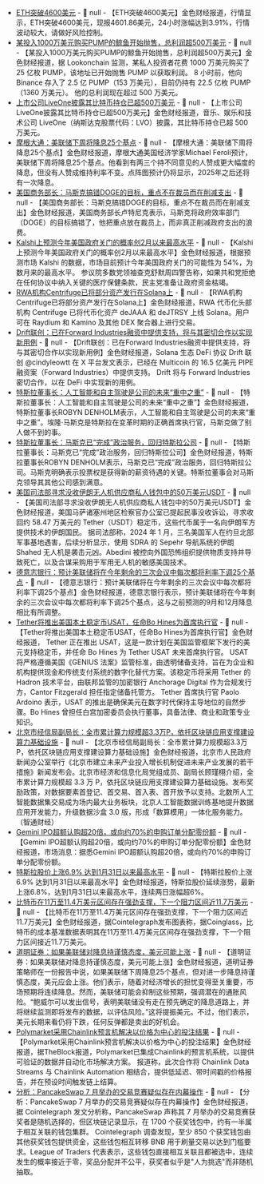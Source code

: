 - [ETH突破4600美元]() - 📰 null - 【ETH突破4600美元】金色财经报道，行情显示，ETH突破4600美元，现报4601.86美元，24小时涨幅达到3.91%，行情波动较大，请做好风险控制。
- [某投入1000万美元购买PUMP的鲸鱼开始抛售，总利润超500万美元](https://x.com/lookonchain/status/1966543720192655405) - 📰 null - 【某投入1000万美元购买PUMP的鲸鱼开始抛售，总利润超500万美元】金色财经报道，据 Lookonchain 监测，某私人投资者花费 1000 万美元购买了 25 亿枚 PUMP，该地址已开始抛售 PUMP 以获取利润。 
8 小时前，他向 Binance 存入了 2.5 亿 PUMP（153 万美元），目前仍持有 22.5 亿枚 PUMP（1360 万美元）。 
他的总利润现在超过 500 万美元。
- [上市公司LiveOne披露其比特币持仓已超500万美元](https://www.globenewswire.com/news-release/2025/09/12/3149304/0/en/LiveOne-Nasdaq-LVO-Surpasses-5M-in-Bitcoin-Holdings.html) - 📰 null - 【上市公司LiveOne披露其比特币持仓已超500万美元】金色财经报道，音乐、娱乐和技术公司 LiveOne（纳斯达克股票代码：LVO）披露，其比特币持仓已超 500 万美元。
- [摩根大通：美联储下周将降息25个基点](https://flash.jin10.com/detail/20250913002141990800) - 📰 null - 【摩根大通：美联储下周将降息25个基点】金色财经报道，摩根大通美国经济学家Michael Feroli预计，美联储下周将降息25个基点。他看到有两三个持不同意见的人赞成更大幅度的降息，但没有人赞成维持利率不变。点阵图预计仍将显示，2025年之后还将有一次降息。
- [美国商务部长：马斯克搞错DOGE的目标，重点不在裁员而在削减支出](https://flash.jin10.com/detail/20250913000832097800) - 📰 null - 【美国商务部长：马斯克搞错DOGE的目标，重点不在裁员而在削减支出】金色财经报道，美国商务部长卢特尼克表示，马斯克将政府效率部门（DOGE）的目标搞错了，他把重点放在裁员上，而非真正削减政府支出的浪费。
- [Kalshi上预测今年美国政府关门的概率创2月以来最高水平](https://kalshi.com/markets/kxshutdownby/shutdown-by/kxshutdownby-25) - 📰 null - 【Kalshi上预测今年美国政府关门的概率创2月以来最高水平】金色财经报道，根据预测市场 Kalshi 的数据，市场目前预计今年美国政府关门的可能性为 54%，为数月来的最高水平。 
参议院多数党领袖查克舒默周四警告称，如果共和党拒绝在任何协议中纳入关键的医疗保健条款，民主党准备让政府资金枯竭。
- [RWA机构Centrifuge已将部分资产发行在Solana上](https://x.com/centrifuge/status/1966495957786194287) - 📰 null - 【RWA机构Centrifuge已将部分资产发行在Solana上】金色财经报道，RWA 代币化头部机构 Centrifuge 已将代币化资产 deJAAA 和 deJTRSY 上线 Solana。用户可在 Raydium 和 Kamino 及其他 DEX 聚合器上进行交易。
- [Drift联创：已在Forward Industries融资中提供支持，将与其密切合作以实现新用例](https://x.com/cindyleowtt/status/1966486110801944967) - 📰 null - 【Drift联创：已在Forward Industries融资中提供支持，将与其密切合作以实现新用例】金色财经报道，Solana 生态 DeFi 协议 Drift 联创 @cindyleowtt 在 X 平台发文表示，已经在 Multicoin 的 16.5 亿美元 PIPE 融资案（Forward Industries）中提供支持。 
Drift 将与 Forward Industries 密切合作，以在 DeFi 中实现新的用例。
- [特斯拉董事长：人工智能和自主驾驶是公司的未来“重中之重”](https://www.cls.cn/detail/2144116) - 📰 null - 【特斯拉董事长：人工智能和自主驾驶是公司的未来“重中之重”】金色财经报道，特斯拉董事长ROBYN DENHOLM表示，人工智能和自主驾驶是公司的未来“重中之重”。埃隆·马斯克是特斯拉在变革时期的正确首席执行官，马斯克做了别人做不到的事。
- [特斯拉董事长：马斯克已“完成”政治服务，回归特斯拉公司](https://www.cls.cn/detail/2144117) - 📰 null - 【特斯拉董事长：马斯克已“完成”政治服务，回归特斯拉公司】金色财经报道，特斯拉董事长ROBYN DENHOLM表示，马斯克已“完成”政治服务，回归特斯拉公司。马斯克明确表示投票权是获得新的薪资待遇的关键。特斯拉董事会对马斯克领导其其他公司感到满意。
- [美国司法部寻求没收伊朗无人机供应商私人钱包中的50万美元USDT](https://decrypt.co/339288/doj-seeks-to-seize-500k-in-usdt-from-iran-drone-suppliers-private-wallet) - 📰 null - 【美国司法部寻求没收伊朗无人机供应商私人钱包中的50万美元USDT】金色财经报道，美国马萨诸塞州地区检察官办公室已提起民事没收诉讼，寻求收回约 58.47 万美元的 Tether（USDT）稳定币，这些代币属于一名向伊朗军方提供技术的伊朗国民。 
据司法部称，2024 年 1 月，三名美国军人在约旦北部军事基地遇害，后续分析显示，使用 SDRA 的 Sepehr 导航系统的伊朗 Shahed 无人机是袭击元凶。Abedini 被控向外国恐怖组织提供物质支持并导致死亡，以及合谋采购用于军用无人机的敏感美国技术。
- [德意志银行：预计美联储将在今年剩余的三次会议中每次都将利率下调25个基点](https://flash.jin10.com/detail/20250912230704455800) - 📰 null - 【德意志银行：预计美联储将在今年剩余的三次会议中每次都将利率下调25个基点】金色财经报道，德意志银行表示，预计美联储将在今年剩余的三次会议中每次都将利率下调25个基点，这与之前预测的9月和12月降息相比有所调整。
- [Tether将推出美国本土稳定币USAT，任命Bo Hines为首席执行官](https://tether.io/news/tether-unveils-usat-its-planned-u-s-regulated-dollar-backed-stablecoin-and-will-appoint-bo-hines-as-ceo-of-tether-usat/) - 📰 null - 【Tether将推出美国本土稳定币USAT，任命Bo Hines为首席执行官】金色财经报道， Tether 正在推出 USAT，这是一款计划在美国监管框架下发行的美元支持稳定币，并任命 Bo Hines 为 Tether USAT 未来首席执行官。 
USAT 将严格遵循美国《GENIUS 法案》监管标准，由透明储备支持，旨在为企业和机构提供现金和传统支付系统的数字化替代方案。该稳定币将采用 Tether 的 Hadron 技术平台，由联邦监管的加密银行 Anchorage Digital 作为合规发行方，Cantor Fitzgerald 担任指定储备托管方。 
Tether 首席执行官 Paolo Ardoino 表示，USAT 的推出是确保美元在数字时代保持主导地位的自然步骤。Bo Hines 曾担任白宫加密委员会执行董事，具备法律、商业和政策专业知识。
- [北京市经信局副局长：全市累计算力规模超3.3万P，依托区块链应用支撑建设算力基础设施]() - 📰 null - 【北京市经信局副局长：全市累计算力规模超3.3万P，依托区块链应用支撑建设算力基础设施】金色财经报道，北京市人民政府新闻办公室举行《北京市建立未来产业投入增长机制促进未来产业发展的若干措施》新闻发布会。北京市经济和信息化局党组成员、副局长顾瑾栩介绍，全市累计算力规模超 3.3 万 P，依托区块链应用支撑建设算力基础设施。发布奖励政策，对数据要素首登记、首交易、首入表、首开放予以支持。北数所人工智能数据集交易成为场内最大业务板块，北京人工智能数据训练基地提升数据应用开发能力，升级数据沙盒 3.0 版，形成「数算模用」一体化服务能力。（智通财经）
- [Gemini IPO超额认购超20倍，或向约70%的申购订单分配零份额]() - 📰 null - 【Gemini IPO超额认购超20倍，或向约70%的申购订单分配零份额】金色财经报道，市场消息：据悉Gemini IPO超额认购超20倍，或向约70%的申购订单分配零份额。
- [特斯拉股价上涨6.9% 达到1月31日以来最高水平]() - 📰 null - 【特斯拉股价上涨6.9% 达到1月31日以来最高水平】金色财经报道，特斯拉股价延续涨势，最新上涨6.8%，达到1月31日以来最高水平，连续两日涨幅超6%。
- [比特币在11万至11.4万美元区间存在强劲支撑，下一个阻力区间近11.7万美元]() - 📰 null - 【比特币在11万至11.4万美元区间存在强劲支撑，下一个阻力区间近11.7万美元】金色财经报道，据Cointelegraph发布图表称，据Coinglass，比特币的成本基准数据表明其在11万至11.4万美元区间存在强劲支撑，下一个阻力区间接近11.7万美元。
- [道明证券：如果美联储对降息持谨慎态度，美元可能上涨]() - 📰 null - 【道明证券：如果美联储对降息持谨慎态度，美元可能上涨】金色财经报道，道明证券策略师在一份报告中说，如果美联储下周降息25个基点，但对进一步降息持谨慎态度，美元应会上涨。他们表示，随着对经济增长的担忧变得至关重要，市场预期将连续降息。然而，美联储可能会抑制这些预期，强调潜在的通胀风险。“鲍威尔可以发出信号，表明美联储没有走在预先确定的降息道路上，并将继续监测即将发布的数据，以评估风险。”这将提振美元。不过，他们表示，美元长期来看仍将下跌，任何反弹都是卖出的好机会。
- [Polymarket采用Chainlink预言机解决以价格为中心的投注结果](https://www.theblock.co/post/370444/polymarket-turns-to-chainlink-oracles-for-resolution-of-price-focused-bets) - 📰 null - 【Polymarket采用Chainlink预言机解决以价格为中心的投注结果】金色财经报道，据TheBlock报道，Polymarket已集成Chainlink的预言机系统，以提供可验证的数据并自动化市场解决方案。 
报道称，此次合作将 Chainlink Data Streams 与 Chainlink Automation 相结合，提供低延迟、带时间戳的价格报告，并在预设时间触发链上结算。
- [分析：PancakeSwap 7 月举办的交易竞赛疑似存在内幕操作](https://cointelegraph.com/news/half-pancakeswap-random-prize-winners-connected) - 📰 null - 【分析：PancakeSwap 7 月举办的交易竞赛疑似存在内幕操作】金色财经报道，据 Cointelegraph 发文分析称，PancakeSwap 声称其 7 月举办的交易竞赛获奖者是随机选择的，但区块链记录显示，在 1700 个获奖钱包中，约有一半属于相互关联的钱包集群。 
Cointelegraph 调查发现，至少 850 个获奖钱包由其他获奖钱包提供资金，这些钱包相互转移 BNB 用于刷量交易以达到门槛要求。League of Traders 代表表示，这些钱包直接相互关联且都被选中，连续发生的概率接近于零，奖品分配并不公平，获奖者似乎是"人为挑选"而非随机抽取。
